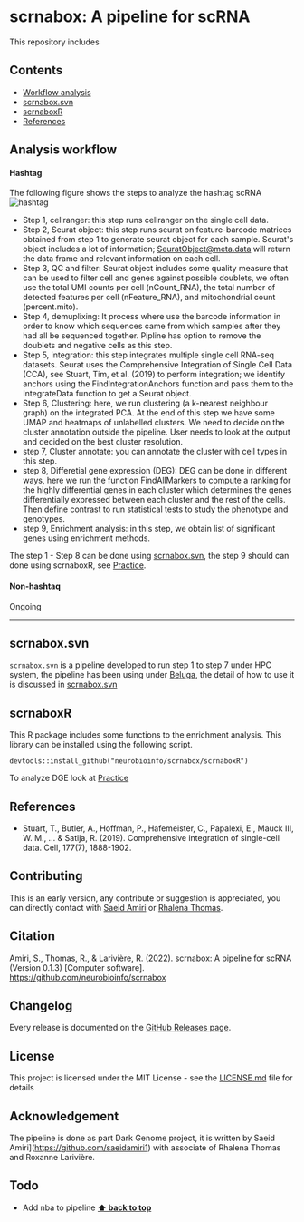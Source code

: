 # scrnabox: A pipeline for scRNA 
This repository includes

## Contents
- [Workflow analysis](#analysis-workflow)
- [scrnabox.svn](#scrnaboxsvn)
- [scrnaboxR](#scrnaboxr)
- [References](#references)


## Analysis workflow
#### Hashtag
The following figure shows the steps to analyze the hashtag scRNA
![hashtag](https://raw.githubusercontent.com/neurobioinfo/scrnabox/main/hashtag.png)

- Step 1, cellranger:  this step runs cellranger on the single cell data. 
- Step 2, Seurat object: this step runs seurat on feature-barcode matrices obtained from step 1 to generate seurat object for each sample.  Seurat's object includes a lot of information; SeuratObject@meta.data will return the data frame and relevant information on each cell. 
- Step 3, QC and filter: Seurat object includes some quality measure that can be used to filter cell and genes against possible doublets, we often use the total UMI counts per cell (nCount_RNA), the total number of detected features per cell (nFeature_RNA), and mitochondrial count (percent.mito). 
- Step 4, demuplixing: It process where use the barcode information in order to know which sequences came from which samples after they had all be sequenced together. Pipline has option to remove the doublets and negative cells as this step. 
- Step 5, integration: this step integrates multiple single cell RNA-seq datasets. Seurat uses the Comprehensive Integration of Single Cell Data (CCA), see Stuart, Tim, et al. (2019) to perform integration; we identify anchors using the FindIntegrationAnchors function and pass them to the IntegrateData function to get a Seurat object.
- Step 6, Clustering: here, we run clustering (a k-nearest neighbour graph) on the integrated PCA. At the end of this step we have some UMAP and heatmaps of unlabelled clusters.  We need to decide on the cluster annotation outside the pipeline. User needs to look at the output and decided on the best cluster resolution. 
- step 7, Cluster annotate: you can annotate the cluster with cell types in this step. 
- step 8, Differetial gene expression (DEG): DEG can be done in different ways, here we run the function FindAllMarkers to compute a ranking for the highly differential genes in each cluster which determines the genes differentially expressed between each cluster and the rest of the cells. Then define contrast to run statistical tests to study the phenotype and genotypes. 
- step 9, Enrichment analysis: in this step, we obtain list of significant genes using enrichment methods.  

The step 1 - Step 8 can be done using [scrnabox.svn](https://github.com/neurobioinfo/scrnabox/tree/main/scrnabox.svn), the step 9 should can done using scrnaboxR, see [Practice](https://github.com/neurobioinfo/scrnabox/blob/main/scrnaboxrmd/practice.md). 

#### Non-hashtaq
Ongoing 

-----------

## scrnabox.svn
`scrnabox.svn` is a pipeline developed to run step 1 to step 7 under HPC system, the pipeline has been using under [Beluga](https://docs.alliancecan.ca/wiki/B%C3%A9luga), the detail of how to use it is discussed in [scrnabox.svn](https://github.com/neurobioinfo/scrnabox/tree/main/scrnabox.svn)

## scrnaboxR
This R package includes some functions to the enrichment analysis. This library can be installed using the following script. 
```
devtools::install_github("neurobioinfo/scrnabox/scrnaboxR")
```

To analyze DGE look at [Practice](https://github.com/neurobioinfo/scrnabox/blob/main/scrnaboxrmd/practice.md)


## References
- Stuart, T., Butler, A., Hoffman, P., Hafemeister, C., Papalexi, E., Mauck III, W. M., ... & Satija, R. (2019). Comprehensive integration of single-cell data. Cell, 177(7), 1888-1902.

## Contributing
This is an early version, any contribute or suggestion is appreciated, you can directly contact with [Saeid Amiri](https://github.com/saeidamiri1) or [Rhalena Thomas](https://github.com/RhalenaThomas). 

## Citation
Amiri, S., Thomas, R., & Larivière, R. (2022). scrnabox: A pipeline for scRNA (Version 0.1.3) [Computer software]. https://github.com/neurobioinfo/scrnabox

## Changelog
Every release is documented on the [GitHub Releases page](https://github.com/neurobioinfo/scrnabox/releases).
## License
This project is licensed under the MIT License - see the [LICENSE.md](https://github.com/neurobioinfo/scrnabox/blob/main/LICENSE) file for details
## Acknowledgement

The pipeline is done as part Dark Genome project, it is written by Saeid Amiri](https://github.com/saeidamiri1) with associate of Rhalena Thomas and  Roxanne Larivière. 

## Todo
- Add nba to pipeline
**[⬆ back to top](#contents)**
